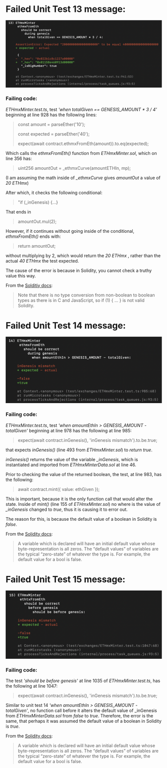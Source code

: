 # Failed Unit Test 13 message:

![](./images/failed_unit_test_13.png)

### Failing code:

*ETHmxMinter.test.ts*, test *'when totalGiven == GENESIS_AMOUNT * 3 / 4'* beginning at line 928 has the following lines:

> const amount = parseEther('10');
>
> const expected = parseEther('40');
>
> expect(await contract.ethmxFromEth(amount)).to.eq(expected);

Which calls the *ethmxFromEth()* function from *ETHmxMinter.sol*, which on line 356 has:

>uint256 amountOut = _ethmxCurve(amountETHIn, mp);

(I am assuming the math inside of *_ethmxCurve* gives *amountOut* a value of *20 ETHmx*)

After which, it checks the following conditional:

> "if (_inGenesis) {...}

That ends in

>amountOut.mul(2);

However, if it continues without going inside of the conditional, *ethmxFromEth()* ends with:

> return amountOut;

without multiplying by 2, which would return the *20 ETHmx* , rather than the actual *40 ETHmx* the test expected.

The cause of the error is because in Solidity, you cannot check a truthy value this way.

From the [Solditiy docs](https://docs.soliditylang.org/en/latest/control-structures.html):

>Note that there is no type conversion from non-boolean to boolean types as there is in C and JavaScript, so if (1) { ... } is not valid Solidity.

# Failed Unit Test 14 message:

![](./images/failed_unit_test_14.png)

### Failing code:

*ETHmxMinter.test.ts*, test *'when amountEthIn > GENESIS_AMOUNT - totalGiven'* beginning at line 978 has the following at line 985:

> expect(await contract.inGenesis(), 'inGenesis mismatch').to.be.true;

that expects *inGenesis()* (line 493 from *ETHmxMinter.sol*) to *return true*.

*inGenesis()* returns the value of the variable *_inGenesis*, which is instantiated and imported from *ETHmxMinterData.sol* at line 46.

Prior to checking the value of the returned boolean, the test, at line 983, has the following:

>await contract.mint({ value: ethGiven });

This is important, because it is the only function call that would alter the state. Inside of *mint()* (line 155 of *ETHmxMinter.sol*) no where is the value of *_inGenesis* changed to *true*, thus it is causing it to error out.

The reason for this, is because the default value of a boolean in Solidity is *false*.

From the [Solidity docs](https://docs.soliditylang.org/en/latest/control-structures.html):

> A variable which is declared will have an initial default value whose byte-representation is all zeros. The “default values” of variables are the typical “zero-state” of whatever the type is. For example, the default value for a bool is false.

# Failed Unit Test 15 message:

![](./images/failed_unit_test_15.png)

### Failing code:

The test *'should be before genesis'* at line 1035 of *ETHmxMinter.test.ts*, has the following at line 1047:

>expect(await contract.inGenesis(), 'inGenesis mismatch').to.be.true;

Similar to unit test 14 *'when amountEthIn > GENESIS_AMOUNT - totalGiven'*, no function call before it alters the default value of _inGenesis from *ETHmxMinterData.sol* from *false* to *true*. Therefore, the error is the same, that perhaps it was assumed the default value of a boolean in Solidity is *true*.

From the [Solidity docs](https://docs.soliditylang.org/en/latest/control-structures.html):

> A variable which is declared will have an initial default value whose byte-representation is all zeros. The “default values” of variables are the typical “zero-state” of whatever the type is. For example, the default value for a bool is false.